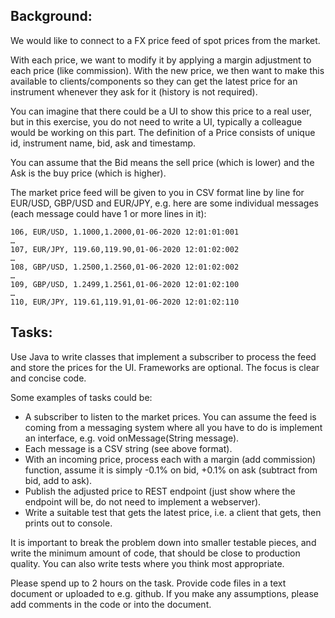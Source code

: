 ## Background:
We would like to connect to a FX price feed of spot prices from the market. 

With each price, we want to modify it by applying a margin adjustment to each price (like commission).
With the new price, we then want to make this available to clients/components so they can get the latest price for an instrument whenever they ask for it (history is not required).

You can imagine that there could be a UI to show this price to a real user, but in this exercise, you do not need to write a UI, typically a colleague would be working on this part.
The definition of a Price consists of unique id, instrument name, bid, ask and timestamp. 

You can assume that the Bid means the sell price (which is lower) and the Ask is the buy price (which is higher).

The market price feed will be given to you in CSV format line by line for EUR/USD, GBP/USD and EUR/JPY, e.g. here are some individual messages (each message could have 1 or more lines in it):

```
106, EUR/USD, 1.1000,1.2000,01-06-2020 12:01:01:001
…
107, EUR/JPY, 119.60,119.90,01-06-2020 12:01:02:002
…
108, GBP/USD, 1.2500,1.2560,01-06-2020 12:01:02:002
…
109, GBP/USD, 1.2499,1.2561,01-06-2020 12:01:02:100
…
110, EUR/JPY, 119.61,119.91,01-06-2020 12:01:02:110
```

## Tasks:
Use Java to write classes that implement a subscriber to process the feed and store the prices for the UI. 
Frameworks are optional. 
The focus is clear and concise code.

Some examples of tasks could be:
- A subscriber to listen to the market prices. You can assume the feed is coming from a messaging system where all you have to do is implement an interface, e.g. void onMessage(String message).
- Each message is a CSV string (see above format).
- With an incoming price, process each with a margin (add commission) function, assume it is simply  -0.1% on bid, +0.1% on ask (subtract from bid, add to ask).
- Publish the adjusted price to REST endpoint (just show where the endpoint will be, do not need to implement a webserver).
- Write a suitable test that gets the latest price, i.e. a client that gets, then prints out to console.

It is important to break the problem down into smaller testable pieces, and write the minimum amount of code, that should be close to production quality. 
You can also write tests where you think most appropriate.

Please spend up to 2 hours on the task. Provide code files in a text document or uploaded to e.g. github.  If you make any assumptions, please add comments in the code or into the document.